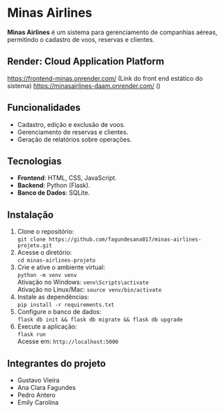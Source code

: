 # Minas Airlines

**Minas Airlines** é um sistema para gerenciamento de companhias aéreas, permitindo o cadastro de voos, reservas e clientes.

## Render: Cloud Application Platform
https://frontend-minas.onrender.com/ (Link do front end estático do sistema)
https://minasairlines-daam.onrender.com/ ()

## Funcionalidades
- Cadastro, edição e exclusão de voos.
- Gerenciamento de reservas e clientes.
- Geração de relatórios sobre operações.

## Tecnologias
- **Frontend**: HTML, CSS, JavaScript.
- **Backend**: Python (Flask).
- **Banco de Dados**: SQLite.

## Instalação
1. Clone o repositório:  
   `git clone https://github.com/fagundesana017/minas-airlines-projeto.git`
2. Acesse o diretório:  
   `cd minas-airlines-projeto`
3. Crie e ative o ambiente virtual:  
   `python -m venv venv`  
   Ativação no Windows: `venv\Scripts\activate`  
   Ativação no Linux/Mac: `source venv/bin/activate`
4. Instale as dependências:  
   `pip install -r requirements.txt`
5. Configure o banco de dados:  
   `flask db init && flask db migrate && flask db upgrade`
6. Execute a aplicação:  
   `flask run`  
   Acesse em: `http://localhost:5000`

## Integrantes do projeto
- Gustavo Vieira
- Ana Clara Fagundes
- Pedro Antero
- Emily Carolina 
